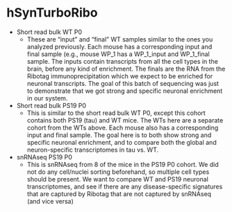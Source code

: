 # hSynTurboRibo
- Short read bulk WT P0
  - These are “input” and “final” WT samples similar to the ones you analyzed previously. Each mouse has a corresponding input and final sample (e.g., mouse WP_1 has a WP_1_input and WP_1_final sample. The inputs contain transcripts from all the cell types in the brain, before any kind of enrichment. The finals are the RNA from the Ribotag immunoprecipitation which we expect to be enriched for neuronal transcripts. The goal of this batch of sequencing was just to demonstrate that we got strong and specific neuronal enrichment in our system.
- Short read bulk PS19 P0
  - This is similar to the short read bulk WT P0, except this cohort contains both PS19 (tau) and WT mice. The WTs here are a separate cohort from the WTs above. Each mouse also has a corresponding input and final sample. The goal here is to both show strong and specific neuronal enrichment, and to compare both the global and neuron-specific transcriptomes in tau vs. WT.
- snRNAseq PS19 P0
  - This is snRNAseq from 8 of the mice in the PS19 P0 cohort. We did not do any cell/nuclei sorting beforehand, so multiple cell types should be present. We want to compare WT and PS19 neuronal transcriptomes, and see if there are any disease-specific signatures that are captured by Ribotag that are not captured by snRNAseq (and vice versa)
